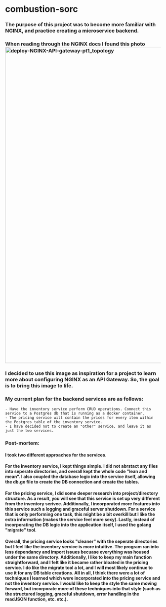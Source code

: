 # combustion-sorc

### The purpose of this project was to become more familiar with NGINX, and practice creating a microservice backend. 
### When reading through the NGINX docs I found this photo <img width="1024" alt="deploy-NGINX-API-gateway-pt1_topology" src="https://user-images.githubusercontent.com/105041614/231921611-cfca4b48-5bb9-4f40-b415-1776166a6576.png">

### I decided to use this image as inspiration for a project to learn more about configuring NGINX as an API Gateway. So, the goal is to bring this image to life.

### My current plan for the backend services are as follows:
    - Have the inventory service perform CRUD operations. Connect this service to a Postgres db that is running as a docker container.
    - The pricing service will contain the prices for every item within the Postgres table of the inventory service. 
    - I have decided not to create an "other" service, and leave it as just the two services. 
    

### Post-mortem:
#### I took two different approaches for the services. 
#### For the inventory service, I kept things simple. I did not abrstact any files into seperate directories, and overall kept the whole code "lean and mean". I also coupled the database logic into the service itself, allowing the db.go file to create the DB connection and create the tables.
#### For the pricing service, I did some deeper research into project/directory structure. As a result, you will see that this service is set up very different from the inventory serivce. Additionally, I incorporated more features into this service such a logging and graceful server shutdown. For a service that is only performing one task, this might be a bit overkill but I like the extra information (makes the service feel more sexy). Lastly, instead of incorporating the DB logic into the application itself, I used the golang "migrate" tool.
#### Overall, the pricing service looks "cleaner" with the seperate directories but I feel like the inventory service is more intuitive. The program ran into less dependancy and import issues becuase everything was housed under the same directory. Additionally, I like to keep my main function straightforward, and I felt like it became rather bloated in the pricing service. I do like the migrate tool a lot, and I will most likely continue to use it for any DB table creations. All in all, I think there were a lot of techniques I learned which were incorporated into the pricing service and not the inventory service. I would like to keep the style the same moving forward, but incorporate more of these techniques into that style (such as the structured logging, graceful shutdown, error handling in the readJSON function, etc. etc.).  
